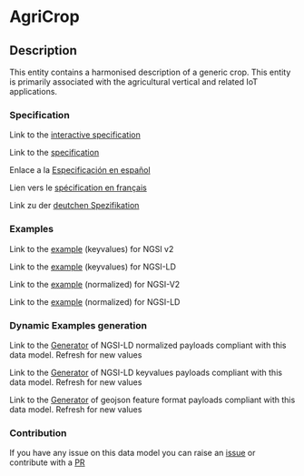 # AgriCrop

## Description 

This entity contains a harmonised description of a generic crop. This entity is primarily associated with the agricultural vertical and related IoT applications.
### Specification

Link to the [interactive specification](https://swagger.lab.fiware.org/?url=https://smart-data-models.github.io/dataModel.Agrifood/AgriCrop/swagger.yaml)

Link to the [specification](https://smart-data-models.github.io/dataModel.Agrifood/AgriCrop/doc/spec.md)

Enlace a la [Especificación en español](https://smart-data-models.github.io/dataModel.Agrifood/AgriCrop/doc/spec_ES.md)

Lien vers le [spécification en français](https://smart-data-models.github.io/dataModel.Agrifood/AgriCrop/doc/spec_FR.md)

Link zu der [deutchen Spezifikation](https://smart-data-models.github.io/dataModel.Agrifood/AgriCrop/doc/spec_DE.md)
### Examples

Link to the [example](https://smart-data-models.github.io/dataModel.Agrifood/AgriCrop/examples/example.json) (keyvalues) for NGSI v2

Link to the [example](https://smart-data-models.github.io/dataModel.Agrifood/AgriCrop/examples/example.jsonld) (keyvalues) for NGSI-LD

Link to the [example](https://smart-data-models.github.io/dataModel.Agrifood/AgriCrop/examples/example-normalized.json) (normalized) for NGSI-V2

Link to the [example](https://smart-data-models.github.io/dataModel.Agrifood/AgriCrop/examples/example-normalized.jsonld) (normalized) for NGSI-LD
### Dynamic Examples generation

Link to the [Generator](https://smartdatamodels.org/extra/ngsi-ld_generator_v0.92.php?schemaUrl=https://raw.githubusercontent.com/smart-data-models/dataModel.Agrifood/master/AgriCrop/schema.json&email=info@smartdatamodels.org) of NGSI-LD normalized payloads compliant with this data model. Refresh for new values

Link to the [Generator](https://smartdatamodels.org/extra/ngsi-ld_generator_keyvalues_v0.92.php?schemaUrl=https://raw.githubusercontent.com/smart-data-models/dataModel.Agrifood/master/AgriCrop/schema.json&email=info@smartdatamodels.org) of NGSI-LD keyvalues payloads compliant with this data model. Refresh for new values

Link to the [Generator](https://smartdatamodels.org/extra/geojson_features_generator_v1.0.php?schemaUrl=https://raw.githubusercontent.com/smart-data-models/dataModel.Agrifood/master/AgriCrop/schema.json&email=info@smartdatamodels.org) of geojson feature format payloads compliant with this data model. Refresh for new values
### Contribution

 If you have any issue on this data model you can raise an [issue](https://github.com/smart-data-models/dataModel.Agrifood/issues)  or contribute with a [PR](https://github.com/smart-data-models/dataModel.Agrifood/pulls)